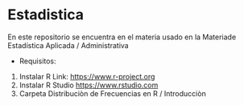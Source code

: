# Estadistica

En este repositorio se encuentra en el materia usado en la Materiade Estadística Aplicada / Administrativa

- Requisitos:
1) Instalar R 
Link: https://www.r-project.org
2) Instalar R Studio 
https://www.rstudio.com
3) Carpeta Distribuciòn de Frecuencias en R / Introducciòn
